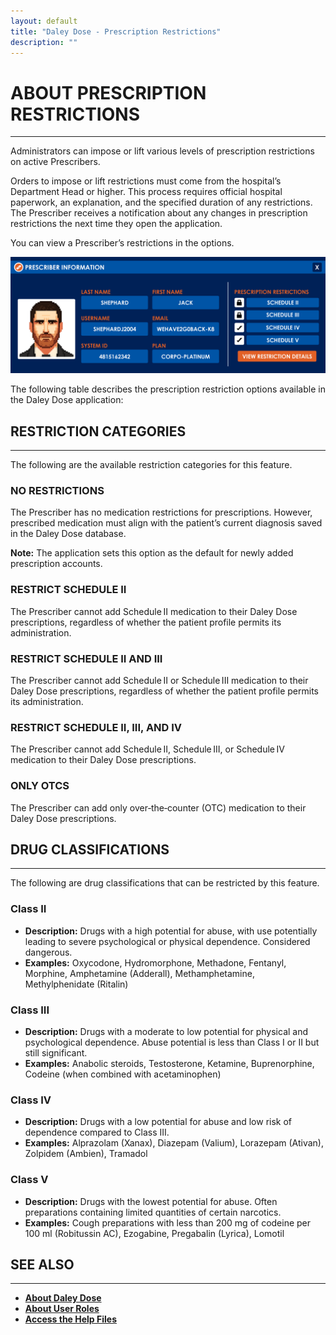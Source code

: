 ```yaml
---
layout: default
title: "Daley Dose - Prescription Restrictions"
description: ""
---
```


# **ABOUT PRESCRIPTION RESTRICTIONS**
---
Administrators can impose or lift various levels of prescription restrictions on active Prescribers.

Orders to impose or lift restrictions must come from the hospital’s Department Head or higher. This process requires official hospital paperwork, an explanation, and the specified duration of any restrictions. The Prescriber receives a notification about any changes in prescription restrictions the next time they open the application.

You can view a Prescriber’s restrictions in the options.

![Daley Dose Profile screen](/assets/images/daley-dose-profile.png)

The following table describes the prescription restriction options available in the Daley Dose application:

## **RESTRICTION CATEGORIES**
---
The following are the available restriction categories for this feature.

### NO RESTRICTIONS
The Prescriber has no medication restrictions for prescriptions. However, prescribed medication must align with the patient’s current diagnosis saved in the Daley Dose database.  

**Note:** The application sets this option as the default for newly added prescription accounts.

### RESTRICT SCHEDULE II
The Prescriber cannot add Schedule II medication to their Daley Dose prescriptions, regardless of whether the patient profile permits its administration.

### RESTRICT SCHEDULE II AND III
The Prescriber cannot add Schedule II or Schedule III medication to their Daley Dose prescriptions, regardless of whether the patient profile permits its administration.

### RESTRICT SCHEDULE II, III, AND IV
The Prescriber cannot add Schedule II, Schedule III, or Schedule IV medication to their Daley Dose prescriptions.

### ONLY OTCS
The Prescriber can add only over‑the‑counter (OTC) medication to their Daley Dose prescriptions.

## **DRUG CLASSIFICATIONS**
---
The following are drug classifications that can be restricted by this feature.

### Class II
- **Description:** Drugs with a high potential for abuse, with use potentially leading to severe psychological or physical dependence. Considered dangerous.  
- **Examples:** Oxycodone, Hydromorphone, Methadone, Fentanyl, Morphine, Amphetamine (Adderall), Methamphetamine, Methylphenidate (Ritalin)

### Class III
- **Description:** Drugs with a moderate to low potential for physical and psychological dependence. Abuse potential is less than Class I or II but still significant.  
- **Examples:** Anabolic steroids, Testosterone, Ketamine, Buprenorphine, Codeine (when combined with acetaminophen)

### Class IV
- **Description:** Drugs with a low potential for abuse and low risk of dependence compared to Class III.  
- **Examples:** Alprazolam (Xanax), Diazepam (Valium), Lorazepam (Ativan), Zolpidem (Ambien), Tramadol

### Class V
- **Description:** Drugs with the lowest potential for abuse. Often preparations containing limited quantities of certain narcotics.  
- **Examples:** Cough preparations with less than 200 mg of codeine per 100 ml (Robitussin AC), Ezogabine, Pregabalin (Lyrica), Lomotil

## **SEE ALSO**
---
- [**About Daley Dose**](/daleydose/about-daley-dose)  
- [**About User Roles**](/daleydose/about-user-roles)  
- [**Access the Help Files**](/daleydose/help-files)  
